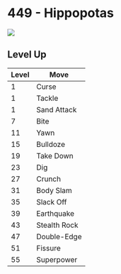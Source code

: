 # 449 - Hippopotas
![][449]

## Level Up

Level | Move
---   | ---
  1   | Curse
  1   | Tackle
  1   | Sand Attack
  7   | Bite
 11   | Yawn
 15   | Bulldoze
 19   | Take Down
 23   | Dig
 27   | Crunch
 31   | Body Slam
 35   | Slack Off
 39   | Earthquake
 43   | Stealth Rock
 47   | Double-Edge
 51   | Fissure
 55   | Superpower



[449]: /img/pokemon/449.png

